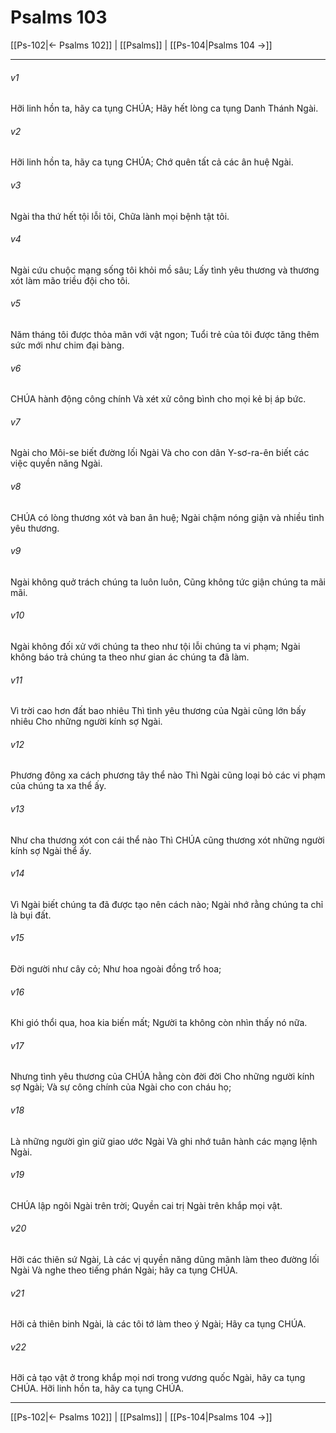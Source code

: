 # Psalms 103

[[Ps-102|← Psalms 102]] | [[Psalms]] | [[Ps-104|Psalms 104 →]]
***



###### v1 
Hỡi linh hồn ta, hãy ca tụng CHÚA; Hãy hết lòng ca tụng Danh Thánh Ngài. 

###### v2 
Hỡi linh hồn ta, hãy ca tụng CHÚA; Chớ quên tất cả các ân huệ Ngài. 

###### v3 
Ngài tha thứ hết tội lỗi tôi, Chữa lành mọi bệnh tật tôi. 

###### v4 
Ngài cứu chuộc mạng sống tôi khỏi mồ sâu; Lấy tình yêu thương và thương xót làm mão triều đội cho tôi. 

###### v5 
Năm tháng tôi được thỏa mãn với vật ngon; Tuổi trẻ của tôi được tăng thêm sức mới như chim đại bàng. 

###### v6 
CHÚA hành động công chính Và xét xử công bình cho mọi kẻ bị áp bức. 

###### v7 
Ngài cho Môi-se biết đường lối Ngài Và cho con dân Y-sơ-ra-ên biết các việc quyền năng Ngài. 

###### v8 
CHÚA có lòng thương xót và ban ân huệ; Ngài chậm nóng giận và nhiều tình yêu thương. 

###### v9 
Ngài không quở trách chúng ta luôn luôn, Cũng không tức giận chúng ta mãi mãi. 

###### v10 
Ngài không đối xử với chúng ta theo như tội lỗi chúng ta vi phạm; Ngài không báo trả chúng ta theo như gian ác chúng ta đã làm. 

###### v11 
Vì trời cao hơn đất bao nhiêu Thì tình yêu thương của Ngài cũng lớn bấy nhiêu Cho những người kính sợ Ngài. 

###### v12 
Phương đông xa cách phương tây thể nào Thì Ngài cũng loại bỏ các vi phạm của chúng ta xa thể ấy. 

###### v13 
Như cha thương xót con cái thể nào Thì CHÚA cũng thương xót những người kính sợ Ngài thể ấy. 

###### v14 
Vì Ngài biết chúng ta đã được tạo nên cách nào; Ngài nhớ rằng chúng ta chỉ là bụi đất. 

###### v15 
Đời người như cây cỏ; Như hoa ngoài đồng trổ hoa; 

###### v16 
Khi gió thổi qua, hoa kia biến mất; Người ta không còn nhìn thấy nó nữa. 

###### v17 
Nhưng tình yêu thương của CHÚA hằng còn đời đời Cho những người kính sợ Ngài; Và sự công chính của Ngài cho con cháu họ; 

###### v18 
Là những người gìn giữ giao ước Ngài Và ghi nhớ tuân hành các mạng lệnh Ngài. 

###### v19 
CHÚA lập ngôi Ngài trên trời; Quyền cai trị Ngài trên khắp mọi vật. 

###### v20 
Hỡi các thiên sứ Ngài, Là các vị quyền năng dũng mãnh làm theo đường lối Ngài Và nghe theo tiếng phán Ngài; hãy ca tụng CHÚA. 

###### v21 
Hỡi cả thiên binh Ngài, là các tôi tớ làm theo ý Ngài; Hãy ca tụng CHÚA. 

###### v22 
Hỡi cả tạo vật ở trong khắp mọi nơi trong vương quốc Ngài, hãy ca tụng CHÚA. Hỡi linh hồn ta, hãy ca tụng CHÚA.

***
[[Ps-102|← Psalms 102]] | [[Psalms]] | [[Ps-104|Psalms 104 →]]
